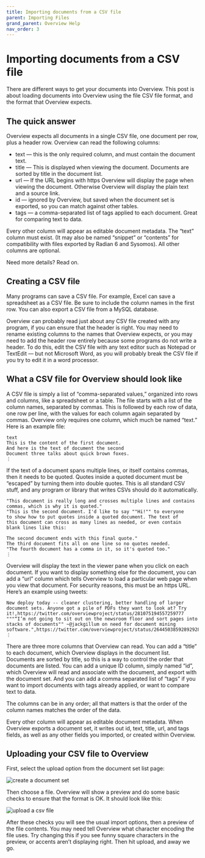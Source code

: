 ```yaml
---
title: Importing documents from a CSV file
parent: Importing Files
grand_parent: Overview Help
nav_order: 3
---
```


# Importing documents from a CSV file

There are different ways to get your documents into Overview. This post is about loading documents into Overview using the file CSV file format, and the format that Overview expects.

## The quick answer
Overview expects all documents in a single CSV file, one document per row, plus a header row. Overview can read the following columns:

* text — this is the only required column, and must contain the document text.
* title — This is displayed when viewing the document. Documents are sorted by title in the document list.
* url — If the URL begins with https Overview will display the page when viewing the document. Otherwise Overview will display the plain text and a source link.
* id — ignored by Overview, but saved when the document set is exported, so you can match against other tables.
* tags — a comma-separated list of tags applied to each document. Great for comparing text to data.

Every other column will appear as editable document metadata.
The “text” column must exist. (It may also be named “snippet” or “contents” for compatibility with files exported by Radian 6 and Sysomos). All other columns are optional.

Need more details? Read on.

## Creating a CSV file
Many programs can save a CSV file.  For example, Excel can save a spreadsheet as a CSV file. Be sure to include the column names in the first row. You can also export a CSV file from a MySQL database.

Overview can probably read just about any CSV file created with any program, if you can ensure that the header is right. You may need to rename existing columns to the names that Overview expects, or you may need to add the header row entirely because some programs do not write a header. To do this, edit the CSV file with any text editor such as Notepad or TextEdit — but not Microsoft Word, as you will probably break the CSV file if you try to edit it in a word processor.

## What a CSV file for Overview should look like
A CSV file is simply a list of “comma-separated values,” organized into rows and columns, like a spreadsheet or a table. The file starts with a list of the column names, separated by commas. This is followed by each row of data, one row per line, with the values for each column again separated by commas. Overview only requires one column, which much be named “text.” Here is an example file:

```
text
This is the content of the first document.
And here is the text of document the second
Document three talks about quick brown foxes.
⋮
```

If the text of a document spans multiple lines, or itself contains commas, then it needs to be quoted. Quotes inside a quoted document must be “escaped” by turning them into double quotes. This is all standard CSV stuff, and any program or library that writes CSVs should do it automatically.

```text
"This document is really long and crosses multiple lines and contains
commas, which is why it is quoted."
"This is the second document. I'd like to say ""Hi!"" to everyone
to show how to put quotes inside a quoted document. The text of
this document can cross as many lines as needed, or even contain
blank lines like this:

The second document ends with this final quote."
The third document fits all on one line so no quotes needed.
"The fourth document has a comma in it, so it's quoted too."
⋮
```

Overview will display the text in the viewer pane when you click on each document. If you want to display something else for the document, you can add a “url” column which tells Overview to load a particular web page when you view that document. For security reasons, this must be an https URL. Here’s an example using tweets:

```text,url
New deploy today -- cleaner clustering, better handling of larger document sets. Anyone got a pile of PDFs they want to look at? Try it!,https://twitter.com/overviewproject/status/281075194557259777
"""“I’m not going to sit out on the newsroom floor and sort pages into stacks of documents"" ~@jackgillum on need for document mining software.",https://twitter.com/overviewproject/status/264450385928929280
⋮
```

There are three more columns that Overview can read. You can add a “title” to each document, which Overview displays in the document list. Documents are sorted by title, so this is a way to control the order that documents are listed.  You can add a unique ID column, simply named “id”, which Overview will read and associate with the document, and export with the document set. And you can add a comma separated list of “tags” if you want to import documents with tags already applied, or want to compare text to data.

The columns can be in any order; all that matters is that the order of the column names matches the order of the data.

Every other column will appear as editable document metadata. When Overview exports a document set, it writes out id, text, title, url, and tags fields, as well as any other fields you imported, or created within Overview.

## Uploading your CSV file to Overview

First, select the upload option from the document set list page:

![create a document set](/wp-content/uploads/2014/05/Upload-methods.png)

Then choose a file. Overview will show a preview and do some basic checks to ensure that the format is OK. It should look like this:

![upload a csv file](/wp-content/uploads/2014/05/Upload-CSV.png)

After these checks you will see the usual import options, then a preview of the file contents. You may need tell Overview what character encoding the file uses. Try changing this if you see funny square characters in the preview, or accents aren’t displaying right. Then hit upload, and away we go.
